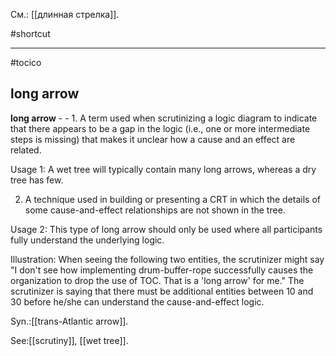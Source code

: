 См.: [[длинная стрелка]].

#shortcut




<hr/>

#tocico

## long arrow

<b>long arrow</b> - - 1. A term used when scrutinizing a logic diagram to indicate that there appears to be a gap in the logic (i.e., one or more intermediate steps is missing) that makes it unclear how a cause and an effect are related.

Usage 1: A wet tree will typically contain many long arrows, whereas a dry tree has few.

2. A technique used in building or presenting a CRT in which the details of some cause-and-effect relationships are not shown in the tree.

Usage 2: This type of long arrow should only be used where all participants fully understand the underlying logic.


Illustration: When seeing the following two entities, the scrutinizer might say "I don't see how implementing drum-buffer-rope successfully causes the organization to drop the use of TOC.  That is a 'long arrow' for me." The scrutinizer is saying that there must be additional entities between 10 and 30 before he/she can understand the cause-and-effect logic. 
 

Syn.:[[trans-Atlantic arrow]].



See:[[scrutiny]], [[wet tree]].
